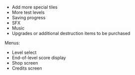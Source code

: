 - Add more special tiles
- More test levels
- Saving progress
- SFX
- Music
- Upgrades or additional destruction items to be purchased




Menus:
- Level select
- End-of-level score display
- Shop screen
- Credits screen
